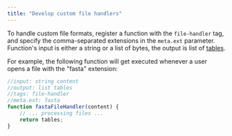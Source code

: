 ```yaml
---
title: "Develop custom file handlers"
---
```


To handle custom file formats, register a function with the `file-handler` tag, and specify the comma-separated
extensions in the `meta.ext` parameter. Function's input is either a string or a list of bytes, the output is list of
[tables](../../datagrok/concepts/table.md).

For example, the following function will get executed whenever a user opens a file with the "fasta"
extension:

```javascript
//input: string content
//output: list tables
//tags: file-handler
//meta.ext: fasta
function fastaFileHandler(content) {
    // ... processing files ...
    return tables;
}
```
